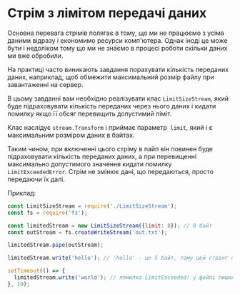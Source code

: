 # Стрім з лімітом передачі даних

Основна перевага стрімів полягає в тому, що ми не працюємо з усіма даними відразу і
економимо ресурси комп'ютера. Однак іноді це може бути і недоліком тому що
ми не знаємо в процесі роботи скільки даних ми вже обробили.

На практиці часто виникають завдання порахувати кількість переданих даних, наприклад, щоб
обмежити максимальний розмір файлу при завантаженні на сервер.

В цьому завданні вам необхідно реалізувати клас `LimitSizeStream`, який буде підраховувати
кількість переданих через нього даних і кидати помилку якщо її обсяг перевищить допустимий
ліміт. 

Клас наслідує `stream.Transform` і приймає параметр` limit`, який і є
максимальним розміром даних в байтах.

Таким чином, при включенні цього стріму в пайп він повинен буде підраховувати кількість
переданих даних, а при перевищенні максимально допустимого значення кидати помилку
`LimitExceededError`. Стрім не змінює дані, що передаються, просто передаючи їх далі.

Приклад: 
```js
const LimitSizeStream = require('./LimitSizeStream');
const fs = require('fs');

const limitedStream = new LimitSizeStream({limit: 8}); // 8 байт
const outStream = fs.createWriteStream('out.txt');

limitedStream.pipe(outStream);

limitedStream.write('hello'); // 'hello' - це 5 байт, тому цей стрінг повністю записаний у файл

setTimeout(() => {
  limitedStream.write('world'); // помилка LimitExceeded! у файлі лишилось лише 'hello'
}, 10);

```
